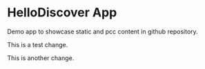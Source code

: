 # HelloDiscover App
Demo app to showcase static and pcc content in github repository.

This is a test change.

This is another change.